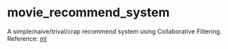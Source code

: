movie_recommend_system
======================

A simple/naive/trival/crap recommend system using Collaborative Filtering.
Reference: [ml](https://class.coursera.org/ml-006/)

